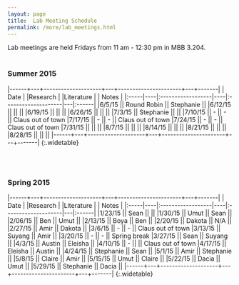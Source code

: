 ```yaml
---
layout: page
title:  Lab Meeting Schedule
permalink: /more/lab_meetings.html
---
```


Lab meetings are held Fridays from 11 am - 12:30 pm in MBB 3.204.
<br><br>

### Summer 2015

|------+---+--------------------+---+----------------------+---+-------|
| Date |    |Research |    |Literature |   | Notes |
|:-----|----|:------------------|----|:--------------------|---|:------|
|6/5/15  || Round Robin   || Stephanie ||
|6/12/15 ||               ||      ||
|6/19/15 ||               ||      ||
|6/26/15 ||               ||      ||
|7/3/15  || Stephanie     ||      ||
|7/10/15 ||  -            ||  -   || Claus out of town
|7/17/15 ||  -            ||  -   || Claus out of town
|7/24/15 ||  -            ||  -   || Claus out of town
|7/31/15 ||               ||      || 
|8/7/15  ||               ||      ||
|8/14/15 ||               ||      ||
|8/21/15 ||               ||      ||
|8/28/15 ||               ||      ||
|------+---+--------------------+---+----------------------+---+-------|
{:.widetable}


<br><br>

### Spring 2015

|------+---+--------------------+---+----------------------+---+-------|
| Date |    |Research |    |Literature |   | Notes |
|:-----|----|:------------------|----|:--------------------|---|:------|
|1/23/15 || Sean      ||           ||
|1/30/15 || Umut      || Sean      ||
|2/06/15 || Ben       || Umut      ||
|2/13/15 || Boya      || Ben       ||
|2/20/15 || Dakota    || N/A       ||
|2/27/15 || Amir      || Dakota    ||
|3/6/15  || -         ||  -        || Claus out of town
|3/13/15 || Suyang    || Amir      ||
|3/20/15 || -         ||  -        || Spring break
|3/27/15 || Sean      || Suyang    ||
|4/3/15  || Austin    || Eleisha   ||
|4/10/15 ||    -      ||           || Claus out of town
|4/17/15 || Eleisha   || Austin    ||
|4/24/15 || Stephanie || Sean      ||
|5/1/15  || Amir      || Stephanie ||
|5/8/15  || Claire    || Amir      ||
|5/15/15 || Umut      || Claire    ||
|5/22/15 || Dacia     || Umut      ||
|5/29/15 || Stephanie || Dacia     ||
|------+---+--------------------+---+----------------------+---+-------|
{:.widetable}